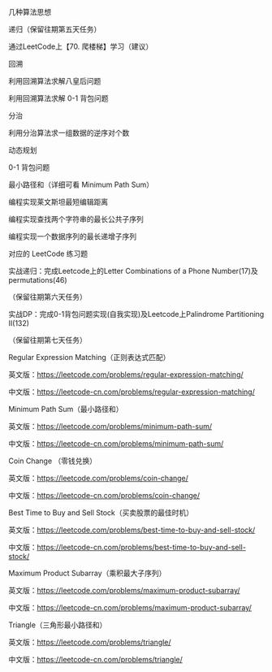 

几种算法思想

递归（保留往期第五天任务）

通过LeetCode上【70. 爬楼梯】学习（建议）

回溯

利用回溯算法求解八皇后问题

利用回溯算法求解 0-1 背包问题

分治

利用分治算法求一组数据的逆序对个数

动态规划

0-1 背包问题

最小路径和（详细可看 Minimum Path Sum）

编程实现莱文斯坦最短编辑距离

编程实现查找两个字符串的最长公共子序列

编程实现一个数据序列的最长递增子序列

对应的 LeetCode 练习题

实战递归：完成Leetcode上的Letter Combinations of a Phone Number(17)及permutations(46)

（保留往期第六天任务）

实战DP：完成0-1背包问题实现(自我实现)及Leetcode上Palindrome  Partitioning  II(132)

（保留往期第七天任务）

Regular Expression Matching（正则表达式匹配）

英文版：<https://leetcode.com/problems/regular-expression-matching/>

中文版：<https://leetcode-cn.com/problems/regular-expression-matching/>

Minimum Path Sum（最小路径和）

英文版：<https://leetcode.com/problems/minimum-path-sum/>

中文版：<https://leetcode-cn.com/problems/minimum-path-sum/>

Coin Change （零钱兑换）

英文版：<https://leetcode.com/problems/coin-change/>

中文版：<https://leetcode-cn.com/problems/coin-change/>

Best Time to Buy and Sell Stock（买卖股票的最佳时机）

英文版：<https://leetcode.com/problems/best-time-to-buy-and-sell-stock/>

中文版：<https://leetcode-cn.com/problems/best-time-to-buy-and-sell-stock/>

Maximum Product Subarray（乘积最大子序列）

英文版：<https://leetcode.com/problems/maximum-product-subarray/>

中文版：<https://leetcode-cn.com/problems/maximum-product-subarray/>

Triangle（三角形最小路径和）

英文版：<https://leetcode.com/problems/triangle/>

中文版：<https://leetcode-cn.com/problems/triangle/>